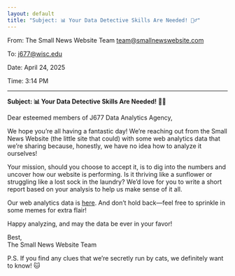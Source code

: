 ```yaml
---
layout: default
title: "Subject: 📊 Your Data Detective Skills Are Needed! 🕵️‍♂️"
---
```


From: The Small News Website Team [team@smallnewswebsite.com](mailto:team@smallnewswebsite.com)

To: [j677@wisc.edu](mailto:j677@wisc.edu)

Date: April 24, 2025

Time: 3:14 PM

-----

**Subject: 📊 Your Data Detective Skills Are Needed! 🕵️‍♂️**

Dear esteemed members of J677 Data Analytics Agency,

We hope you’re all having a fantastic day! We’re reaching out from the Small News Website (the little site that could) with some web analytics data that we’re sharing because, honestly, we have no idea how to analyze it ourselves!

Your mission, should you choose to accept it, is to dig into the numbers and uncover how our website is performing. Is it thriving like a sunflower or struggling like a lost sock in the laundry? We’d love for you to write a short report based on your analysis to help us make sense of it all.

Our web analytics data is [here](web_analytics.csv). And don’t hold back—feel free to sprinkle in some memes for extra flair!

Happy analyzing, and may the data be ever in your favor!

Best,  
The Small News Website Team

P.S. If you find any clues that we’re secretly run by cats, we definitely want to know! 🐱